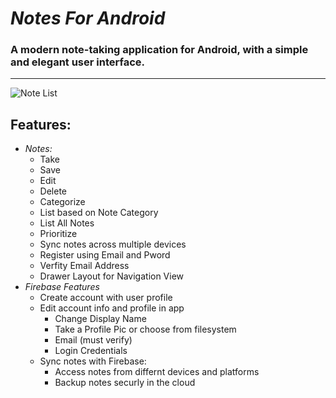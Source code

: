 # _Notes For Android_
### A modern note-taking application for Android, with a simple and elegant user interface. 
____
![Note List](../doc_resources/Note_List_2.png)

## Features:
* _Notes:_
    * Take
    * Save
    * Edit
    * Delete
    * Categorize
    * List based on Note Category
    * List All Notes
    * Prioritize
    * Sync notes across multiple devices 
    * Register using Email and Pword
    * Verfity Email Address
    * Drawer Layout for Navigation View
* _Firebase Features_
    * Create account with user profile 
    * Edit account info and profile in app 
        * Change Display Name
        * Take a Profile Pic or choose from filesystem
        * Email (must verify)
        * Login Credentials
    * Sync notes with Firebase:
        * Access notes from differnt devices and platforms
        * Backup notes securly in the cloud 

